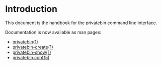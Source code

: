 # Introduction
This document is the handbook for the privatebin command line
interface.

Documentation is now available as man pages:
- [privatebin(1)](privatebin.1.md)
- [privatebin-create(1)](privatebin-create.1.md)
- [privatebin-show(1)](privatebin-show.1.md)
- [privatebin.conf(5)](privatebin.conf.5.md)
